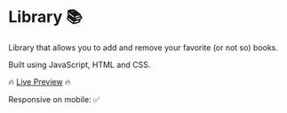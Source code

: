 # Library 📚

Library that allows you to add and remove your favorite (or not so) books. 

Built using JavaScript, HTML and CSS.

🔥 [Live Preview](https://incandesc3nce.github.io/Library/) 🔥

Responsive on mobile: ✅